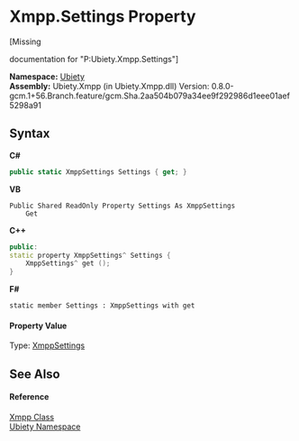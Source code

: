 # Xmpp.Settings Property 
 

\[Missing <summary> documentation for "P:Ubiety.Xmpp.Settings"\]

**Namespace:**&nbsp;<a href="6914e263-4eb2-ee9a-b0e6-9e93cef96d47">Ubiety</a><br />**Assembly:**&nbsp;Ubiety.Xmpp (in Ubiety.Xmpp.dll) Version: 0.8.0-gcm.1+56.Branch.feature/gcm.Sha.2aa504b079a34ee9f292986d1eee01aef5298a91

## Syntax

**C#**<br />
``` C#
public static XmppSettings Settings { get; }
```

**VB**<br />
``` VB
Public Shared ReadOnly Property Settings As XmppSettings
	Get
```

**C++**<br />
``` C++
public:
static property XmppSettings^ Settings {
	XmppSettings^ get ();
}
```

**F#**<br />
``` F#
static member Settings : XmppSettings with get

```


#### Property Value
Type: <a href="fcf7b0da-0faf-c1dd-cb5f-6f124512d2db">XmppSettings</a>

## See Also


#### Reference
<a href="e953c009-389e-9c73-f5e2-3a498af966ca">Xmpp Class</a><br /><a href="6914e263-4eb2-ee9a-b0e6-9e93cef96d47">Ubiety Namespace</a><br />